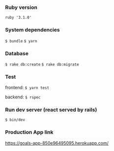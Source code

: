 ### Ruby version

`ruby '3.1.0'` 

### System dependencies

`$ bundle`
`$ yarn`

### Database

`$ rake db:create`
`$ rake db:migrate`

### Test

frontend:
`$ yarn test`

backend:
`$ rspec`

### Run dev server (react served by rails)

`$ bin/dev`

### Production App link

https://goals-app-850e96495095.herokuapp.com/
